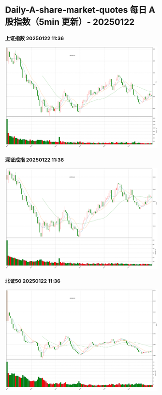 
# Daily-A-share-market-quotes 每日 A 股指数（5min 更新）- 20250122

### 上证指数 20250122 11:36
![](./fig/2025/1/20250122-sh000001.png)

### 深证成指 20250122 11:36
![](./fig/2025/1/20250122-sz399001.png)

### 北证50 20250122 11:36
![](./fig/2025/1/20250122-bj899050.png)
